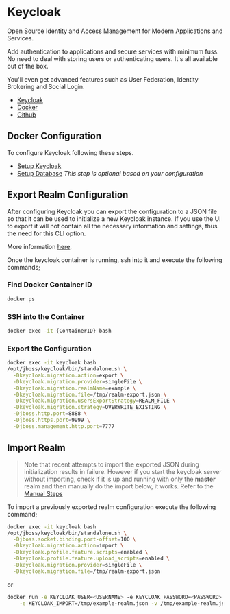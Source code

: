 # Keycloak

Open Source Identity and Access Management for Modern Applications and Services.

Add authentication to applications and secure services with minimum fuss. No need to deal with storing users or authenticating users. It's all available out of the box.

You'll even get advanced features such as User Federation, Identity Brokering and Social Login.

- [Keycloak](https://www.keycloak.org/)
- [Docker](https://hub.docker.com/r/jboss/keycloak/)
- [Github](https://github.com/keycloak/keycloak-containers/tree/master/server)

## Docker Configuration

To configure Keycloak following these steps.

- [Setup Keycloak](./app/README.md)
- [Setup Database](./database/README.md) _This step is optional based on your configuration_

## Export Realm Configuration

After configuring Keycloak you can export the configuration to a JSON file so that it can be used to initialize a new Keycloak instance.
If you use the UI to export it will not contain all the necessary information and settings, thus the need for this CLI option.

More information [here](https://www.keycloak.org/docs/latest/server_admin/index.html#_export_import).

Once the keycloak container is running, ssh into it and execute the following commands;

### Find Docker Container ID

```bash
docker ps
```

### SSH into the Container

```bash
docker exec -it {ContainerID} bash
```

### Export the Configuration

```bash
docker exec -it keycloak bash
/opt/jboss/keycloak/bin/standalone.sh \
  -Dkeycloak.migration.action=export \
  -Dkeycloak.migration.provider=singleFile \
  -Dkeycloak.migration.realmName=example \
  -Dkeycloak.migration.file=/tmp/realm-export.json \
  -Dkeycloak.migration.usersExportStrategy=REALM_FILE \
  -Dkeycloak.migration.strategy=OVERWRITE_EXISTING \
  -Djboss.http.port=8888 \
  -Djboss.https.port=9999 \
  -Djboss.management.http.port=7777
```

## Import Realm

> Note that recent attempts to import the exported JSON during initialization results in failure.
> However if you start the keycloak server without importing, check if it is up and running with only the **master** realm and then manually do the import below, it works.
> Refer to the [Manual Steps](#manual-steps)

To import a previously exported realm configuration execute the following command;

```bash
docker exec -it keycloak bash
/opt/jboss/keycloak/bin/standalone.sh \
  -Djboss.socket.binding.port-offset=100 \
  -Dkeycloak.migration.action=import \
  -Dkeycloak.profile.feature.scripts=enabled \
  -Dkeycloak.profile.feature.upload_scripts=enabled \
  -Dkeycloak.migration.provider=singleFile \
  -Dkeycloak.migration.file=/tmp/realm-export.json
```

or

```bash
docker run -e KEYCLOAK_USER=<USERNAME> -e KEYCLOAK_PASSWORD=<PASSWORD> \
    -e KEYCLOAK_IMPORT=/tmp/example-realm.json -v /tmp/example-realm.json:/tmp/example-realm.json jboss/keycloak
```
